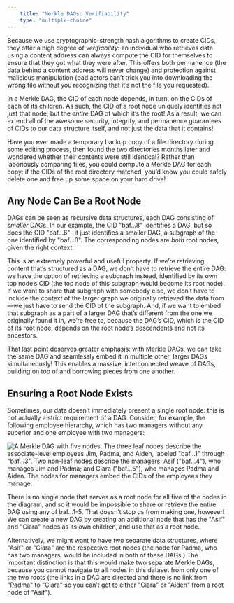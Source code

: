 ```yaml
---
    title: "Merkle DAGs: Verifiability"
    type: "multiple-choice"
---
```


Because we use cryptographic-strength hash algorithms to create
CIDs, they offer a high degree of *verifiability*: an individual
who retrieves data using a content address can always compute the
CID for themselves to ensure that they got what they were after.
This offers both permanence (the data behind a content address
will never change) and protection against malicious manipulation
(bad actors can’t trick you into downloading the wrong file
without you recognizing that it’s not the file you requested).

In a Merkle DAG, the CID of each node depends, in turn, on the
CIDs of each of its children. As such, the CID of a root node
uniquely identifies not just that node, but the *entire* DAG of
which it’s the root! As a result, we can extend all of the
awesome security, integrity, and permanence guarantees of CIDs to
our data structure itself, and not just the data that it
contains!

Have you ever made a temporary backup copy of a file directory
during some editing process, then found the two directories
months later and wondered whether their contents were still
identical? Rather than laboriously comparing files, you could
compute a Merkle DAG for each copy: if the CIDs of the root
directory matched, you’d know you could safely delete one and
free up some space on your hard drive!

## Any Node Can Be a Root Node

DAGs can be seen as recursive data structures, each DAG
consisting of *smaller* DAGs. In our example, the CID "baf...8"
identifies a DAG, but so does the CID "baf...6"- it just
identifies a smaller DAG, a subgraph of the one identified by
"baf...8". The corresponding nodes are *both* root nodes, given
the right context.

This is an extremely powerful and useful property. If we’re
retrieving content that’s structured as a DAG, we don’t have to
retrieve the entire DAG: we have the option of retrieving a
subgraph instead, identified by its own top node’s CID (the top
node of this subgraph would become its root node). If we want to
share that subgraph with somebody else, we don’t have to include
the context of the larger graph we originally retrieved the data
from&mdash;we just have to send the CID of the subgraph. And, if we
want to embed that subgraph as a part of a larger DAG that’s
different from the one we originally found it in, we’re free to,
because the DAG’s CID, which is the CID of its root node, depends
on the root node’s descendents and not its ancestors.

That last point deserves greater emphasis: with Merkle DAGs, we
can take the same DAG and seamlessly embed it in multiple other,
larger DAGs simultaneously! This enables a massive,
interconnected weave of DAGs, building on top of and borrowing
pieces from one another.

## Ensuring a Root Node Exists

Sometimes, our data doesn’t immediately present a single root
node: this is not actually a strict requirement of a DAG.
Consider, for example, the following employee hierarchy, which
has two managers without any superior and one employee with two
managers:

![A Merkle DAG with five nodes. The three leaf nodes describe the associate-level employees Jim, Padma, and Aiden, labeled "baf...1" through "baf...3". Two non-leaf nodes describe the managers: Asif ("baf...4"), who manages Jim and Padma; and Ciara ("baf...5"), who manages Padma and Aiden. The nodes for managers embed the CIDs of the employees they manage.](/tutorial-assets/TOOO8L05-employees.png)

There is no single node that serves as a root node for all five
of the nodes in the diagram, and so it would be impossible to
share or retrieve the entire DAG using any of baf...1-5. That
doesn’t stop us from making one, however! We can create a new DAG
by creating an additional node that has the "Asif" and "Ciara"
nodes as its own children, and use that as a root node.

Alternatively, we might want  to have two separate data
structures, where "Asif" or "Ciara" are the respective root nodes
(the node for Padma, who has two managers, would be included in
both of these DAGs.) The important distinction is that this would
make two separate Merkle DAGs, because you cannot navigate to all
nodes in this dataset from only one of the two roots (the links
in a DAG are directed and there is no link from "Padma" to
"Ciara" so you can’t get to either "Ciara" or "Aiden" from a root
node of "Asif").
